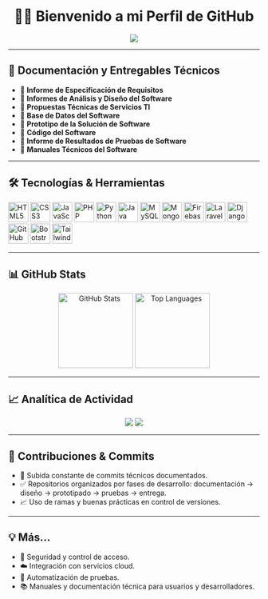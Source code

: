 <h1 align="center">👨‍💻 Bienvenido a mi Perfil de GitHub</h1>

<p align="center">
  <img src="https://readme-typing-svg.herokuapp.com/?lines=Desarrollador+Full+Stack;Especialista+en+TI+y+Software;Documentación,+Análisis+y+Despliegue" />
</p>

---

## 🧾 Documentación y Entregables Técnicos

- 📌 **Informe de Especificación de Requisitos**
- 📌 **Informes de Análisis y Diseño del Software**
- 📌 **Propuestas Técnicas de Servicios TI**
- 📌 **Base de Datos del Software**
- 📌 **Prototipo de la Solución de Software**
- 📌 **Código del Software**
- 📌 **Informe de Resultados de Pruebas de Software**
- 📌 **Manuales Técnicos del Software**

---

## 🛠️ Tecnologías & Herramientas

<p align="left">
  <img src="https://cdn.jsdelivr.net/gh/devicons/devicon/icons/html5/html5-original.svg" width="40" height="40" alt="HTML5"/>
  <img src="https://cdn.jsdelivr.net/gh/devicons/devicon/icons/css3/css3-original.svg" width="40" height="40" alt="CSS3"/>
  <img src="https://cdn.jsdelivr.net/gh/devicons/devicon/icons/javascript/javascript-original.svg" width="40" height="40" alt="JavaScript"/>
  <img src="https://cdn.jsdelivr.net/gh/devicons/devicon/icons/php/php-original.svg" width="40" height="40" alt="PHP"/>
  <img src="https://cdn.jsdelivr.net/gh/devicons/devicon/icons/python/python-original.svg" width="40" height="40" alt="Python"/>
  <img src="https://cdn.jsdelivr.net/gh/devicons/devicon/icons/java/java-original.svg" width="40" height="40" alt="Java"/>
  <img src="https://cdn.jsdelivr.net/gh/devicons/devicon/icons/mysql/mysql-original.svg" width="40" height="40" alt="MySQL"/>
  <img src="https://cdn.jsdelivr.net/gh/devicons/devicon/icons/mongodb/mongodb-original.svg" width="40" height="40" alt="MongoDB"/>
  <img src="https://cdn.jsdelivr.net/gh/devicons/devicon/icons/firebase/firebase-plain.svg" width="40" height="40" alt="Firebase"/>
  <img src="https://cdn.jsdelivr.net/gh/devicons/devicon/icons/laravel/laravel-plain.svg" width="40" height="40" alt="Laravel"/>
  <img src="https://cdn.jsdelivr.net/gh/devicons/devicon/icons/django/django-plain.svg" width="40" height="40" alt="Django"/>
  <img src="https://cdn.jsdelivr.net/gh/devicons/devicon/icons/github/github-original.svg" width="40" height="40" alt="GitHub"/>
  <img src="https://cdn.jsdelivr.net/gh/devicons/devicon/icons/bootstrap/bootstrap-original.svg" width="40" height="40" alt="Bootstrap"/>
  <img src="https://www.vectorlogo.zone/logos/tailwindcss/tailwindcss-icon.svg" width="40" height="40" alt="TailwindCSS"/>
</p>

---

## 📊 GitHub Stats

<p align="center">
  <img src="https://github-readme-stats.vercel.app/api?username=pipe12052007-pixel&show_icons=true&theme=radical&hide_title=true" height="150" alt="GitHub Stats"/>
  <img src="https://github-readme-stats.vercel.app/api/top-langs/?username=pipe12052007-pixel&layout=compact&theme=radical" height="150" alt="Top Languages"/>
</p>

---

## 📈 Analítica de Actividad

<p align="center">
  <img src="https://github-profile-summary-cards.vercel.app/api/cards/profile-details?username=pipe12052007-pixel&theme=radical" />
  <img src="https://github-readme-activity-graph.cyclic.app/graph?username=pipe12052007-pixel&theme=github-compact" />
</p>

---

## 🚀 Contribuciones & Commits

- 🚧 Subida constante de commits técnicos documentados.
- ✅ Repositorios organizados por fases de desarrollo: documentación → diseño → prototipado → pruebas → entrega.
- 📈 Uso de ramas y buenas prácticas en control de versiones.

---

## 💡 Más...

- 🔐 Seguridad y control de acceso.
- ☁️ Integración con servicios cloud.
- 🧪 Automatización de pruebas.
- 📚 Manuales y documentación técnica para usuarios y desarrolladores.
